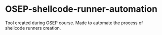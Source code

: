 # OSEP-shellcode-runner-automation
Tool created during OSEP course. Made to automate the process of shellcode runners creation. 
